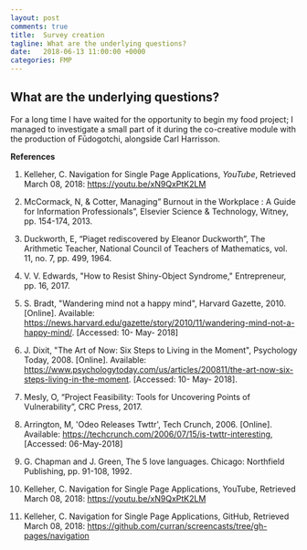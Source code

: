 ```yaml
---
layout: post
comments: true
title:  Survey creation
tagline: What are the underlying questions?
date:   2018-06-13 11:00:00 +0000
categories: FMP
---
```


## What are the underlying questions?

For a long time I have waited for the opportunity to begin my food project; I managed to investigate a small part of it during the co-creative module with the production of Fūdogotchi, alongside Carl Harrisson.




<span id="ref"></span>
**References**  
1. Kelleher, C. Navigation for Single Page Applications, *YouTube*, Retrieved March 08, 2018: https://youtu.be/xN9QxPtK2LM

1. McCormack, N, & Cotter, Managing” Burnout in the Workplace : A Guide for Information Professionals”, Elsevier Science & Technology, Witney, pp. 154-174, 2013.

2. Duckworth, E, “Piaget rediscovered by Eleanor Duckworth”, The Arithmetic Teacher, National Council of Teachers of Mathematics, vol. 11, no. 7, pp. 499, 1964.

3. V. V. Edwards, "How to Resist Shiny-Object Syndrome," Entrepreneur, pp. 16, 2017.

4. S. Bradt, "Wandering mind not a happy mind", Harvard Gazette, 2010. [Online]. Available: https://news.harvard.edu/gazette/story/2010/11/wandering-mind-not-a-happy-mind/. [Accessed: 10- May- 2018]

5. J. Dixit, "The Art of Now: Six Steps to Living in the Moment", Psychology Today, 2008. [Online]. Available: https://www.psychologytoday.com/us/articles/200811/the-art-now-six-steps-living-in-the-moment. [Accessed: 10- May- 2018].

6. Mesly, O, “Project Feasibility: Tools for Uncovering Points of Vulnerability”, CRC Press, 2017.

7. Arrington, M, 'Odeo Releases Twttr', Tech Crunch, 2006. [Online]. Available: https://techcrunch.com/2006/07/15/is-twttr-interesting, [Accessed: 06-May-2018]

8. G. Chapman and J. Green, The 5 love languages. Chicago: Northfield Publishing, pp. 91-108, 1992.

9. Kelleher, C. Navigation for Single Page Applications, YouTube, Retrieved March 08, 2018: https://youtu.be/xN9QxPtK2LM

10. Kelleher, C. Navigation for Single Page Applications, GitHub, Retrieved March 08, 2018: https://github.com/curran/screencasts/tree/gh-pages/navigation